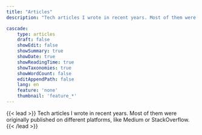 ```yaml
---
title: "Articles"
description: "Tech articles I wrote in recent years. Most of them were originally published on different platforms, like Medium or StackOverflow."

cascade:
    type: articles
    draft: false
    showEdit: false
    showSummary: true
    showDate: true
    showReadingTime: true
    showTaxonomies: true
    showWordCount: false
    editAppendPath: false
    lang: en
    feature: 'none'
    thumbnail: 'feature_*'
---
```


{{< lead >}}
Tech articles I wrote in recent years. Most of them were originally published on different platforms, like Medium or StackOverflow.
{{< /lead >}}
